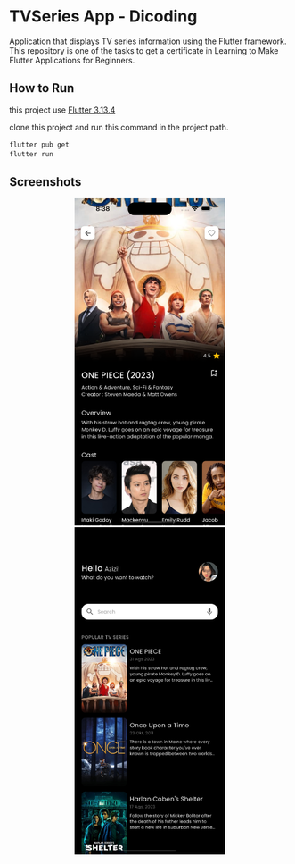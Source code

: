 
# TVSeries App - Dicoding

Application that displays TV series information using the Flutter framework. This repository is one of the tasks to get a certificate in Learning to Make Flutter Applications for Beginners.

## How to Run

this project use [Flutter 3.13.4](https://flutter.dev/)

clone this project and run this command in the project path.

```bash
flutter pub get
flutter run
```

## Screenshots

<p align="center">
  <img src="ss/ss_detail.png" width="270">
  <img src="ss/ss_home.png" width="270">
</p>


